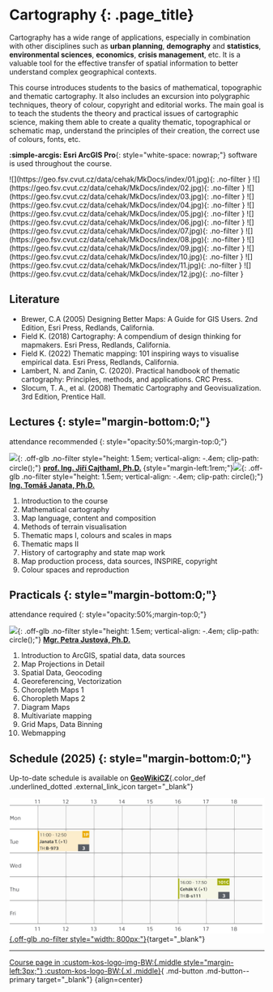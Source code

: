 
# Cartography {: .page_title}

Cartography has a wide range of applications, especially in combination with other disciplines such as __urban planning__, __demography__ and __statistics__, __environmental sciences__, __economics__, __crisis management__, etc. It is a valuable tool for the effective transfer of spatial information to better understand complex geographical contexts.

This course introduces students to the basics of mathematical, topographic and thematic cartography. It also includes an excursion into polygraphic techniques, theory of colour, copyright and editorial works. The main goal is to teach the students the theory and practical issues of cartographic science, making them able to create a quality thematic, topographical or schematic map, understand the principles of their creation, the correct use of colours, fonts, etc.

__:simple-arcgis: Esri ArcGIS Pro__{: style="white-space: nowrap;"} software is used throughout the course.

<!-- <h2 style="text-align:center;">What will you learn</h2>-->
<!-- styl je zde pridany HTML tagem (ne pomoci '##'), aby se text neobjevil v tabulce obsahu vlevo na strance -->

<!-- <div class="grid cards grid_icon_info smaller_padding" markdown> <!-- specificky format gridu (trida "grid_icon_info") na miru uvodni strance predmetu -->
<!--
-   :material-map-outline:{ .xl }

    __process__ and __analyze__ spatial (geographic, map) data

-   :material-vector-polygon:{ .xl }

    understand the difference between __vector__ and __raster__ data

-   :material-filter-outline:{ .xl }

    __filter__ data using attribute and spatial queries

-   :material-tools:{ .xl }

    apply basic __spatial functions__ (geoprocessing tools)

-   :material-creation-outline:{ .xl }

    __create__ and __edit__ GIS data

-   :octicons-share-16:{ .xl }

    __share__ data to the web (_ArcGIS Online_ system, web mapping applications)

-   :material-cog-counterclockwise:{ .xl }

    create models for __automated processing__ (_ModelBuilder_)


</div>-->

<div class="gallery_container" markdown>
![](https://geo.fsv.cvut.cz/data/cehak/MkDocs/index/01.jpg){: .no-filter }
![](https://geo.fsv.cvut.cz/data/cehak/MkDocs/index/02.jpg){: .no-filter }
![](https://geo.fsv.cvut.cz/data/cehak/MkDocs/index/03.jpg){: .no-filter }
![](https://geo.fsv.cvut.cz/data/cehak/MkDocs/index/04.jpg){: .no-filter }
![](https://geo.fsv.cvut.cz/data/cehak/MkDocs/index/05.jpg){: .no-filter }
![](https://geo.fsv.cvut.cz/data/cehak/MkDocs/index/06.jpg){: .no-filter }
![](https://geo.fsv.cvut.cz/data/cehak/MkDocs/index/07.jpg){: .no-filter }
![](https://geo.fsv.cvut.cz/data/cehak/MkDocs/index/08.jpg){: .no-filter }
![](https://geo.fsv.cvut.cz/data/cehak/MkDocs/index/09.jpg){: .no-filter }
![](https://geo.fsv.cvut.cz/data/cehak/MkDocs/index/10.jpg){: .no-filter }
![](https://geo.fsv.cvut.cz/data/cehak/MkDocs/index/11.jpg){: .no-filter }
![](https://geo.fsv.cvut.cz/data/cehak/MkDocs/index/12.jpg){: .no-filter }
</div>

## Literature

- Brewer, C.A (2005) Designing Better Maps: A Guide for GIS Users. 2nd Edition, Esri Press, Redlands, California.
- Field K. (2018) Cartography: A compendium of design thinking for mapmakers. Esri Press, Redlands, California.
- Field K. (2022) Thematic mapping: 101 inspiring ways to visualise empirical data. Esri Press, Redlands, California.
- Lambert, N. and Zanin, C. (2020). Practical handbook of thematic cartography: Principles, methods, and applications. CRC Press.
- Slocum, T. A., et al. (2008) Thematic Cartography and Geovisualization. 3rd Edition, Prentice Hall.

## Lectures {: style="margin-bottom:0;"}

attendance recommended
{: style="opacity:50%;margin-top:0;"}

![](https://geomatics.fsv.cvut.cz/wp-content/uploads/2022/01/03-edit_export@0.5x-1.jpg){: .off-glb .no-filter style="height: 1.5em; vertical-align: -.4em; clip-path: circle();"} 
[__prof. Ing. Jiří Cajthaml, Ph.D.__](https://geomatics.fsv.cvut.cz/en/employees/jiri-cajthaml/)__&nbsp;__{style="margin-left:1rem;"}![](https://geomatics.fsv.cvut.cz/wp-content/uploads/2022/01/iconmonstr-user-male-thin.png){: .off-glb .no-filter style="height: 1.5em; vertical-align: -.4em; clip-path: circle();"} 
[__Ing. Tomáš Janata, Ph.D.__](https://geomatics.fsv.cvut.cz/en/employees/tomas-janata/)


1. Introduction to the course
2. Mathematical cartography
3. Map language, content and composition
4. Methods of terrain visualisation
5. Thematic maps I, colours and scales in maps
6. Thematic maps II
7. History of cartography and state map work
8. Map production process, data sources, INSPIRE, copyright
9. Colour spaces and reproduction


## Practicals {: style="margin-bottom:0;"}

attendance required
{: style="opacity:50%;margin-top:0;"}

![](https://geomatics.fsv.cvut.cz/wp-content/uploads/2022/01/03-edit_export@0.5x-16.jpg){: .off-glb .no-filter style="height: 1.5em; vertical-align: -.4em; clip-path: circle();"} 
[__Mgr. Petra Justová, Ph.D.__](https://geomatics.fsv.cvut.cz/en/employees/petra-justova/)

1. Introduction to ArcGIS, spatial data, data sources
2. Map Projections in Detail
3. Spatial Data, Geocoding
4. Georeferencing, Vectorization
5. Choropleth Maps 1
6. Choropleth Maps 2
7. Diagram Maps
8. Multivariate mapping
9. Grid Maps, Data Binning
10. Webmapping


## Schedule (2025) {: style="margin-bottom:0;"}

Up-to-date schedule is available on [__GeoWikiCZ__](https://geo.fsv.cvut.cz/gwiki/155CART_Cartography){.color_def .underlined_dotted .external_link_icon target="_blank"}

[![](./assets/index/Schedule2025.png){.off-glb .no-filter style="width: 800px;"}](https://kos.cvut.cz/schedule/course/155CART/semester/B242){target="_blank"}

---

[Course page in :custom-kos-logo-img-BW:{.middle style="margin-left:3px;"} :custom-kos-logo-BW:{.xl .middle}](https://kos.cvut.cz/course-syllabus/155CART/B242 "KOS is the official university administration system"){ .md-button .md-button--primary target="_blank"}
{align=center}

<br>